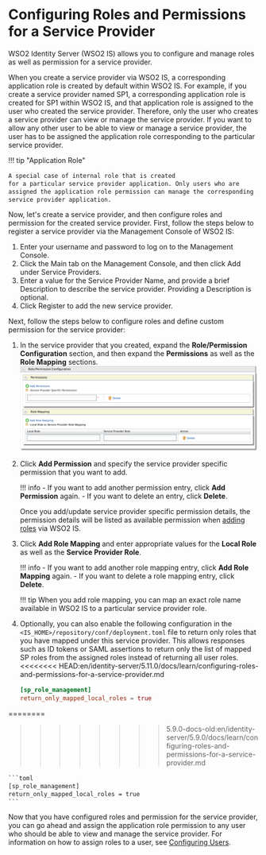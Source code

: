 # Configuring Roles and Permissions for a Service Provider

WSO2 Identity Server (WSO2 IS) allows you to configure and manage roles
as well as permission for a service provider.

When you create a service provider via WSO2 IS, a corresponding
application role is created by default within WSO2 IS. For example, if
you create a service provider named SP1, a corresponding application
role is created for SP1 within WSO2 IS, and that application role is
assigned to the user who created the service provider. Therefore, only
the user who creates a service provider can view or manage the service
provider. If you want to allow any other user to be able to view or
manage a service provider, the user has to be assigned the application
role corresponding to the particular service provider.

!!! tip "Application Role"
    
    A special case of internal role that is created
    for a particular service provider application. Only users who are
    assigned the application role permission can manage the corresponding
    service provider application.
    

Now, let's create a service provider, and then configure roles and
permission for the created service provider.
First, follow the steps below to register a service provider via the Management Console of WSO2 IS:

1.  Enter your username and password to log on to the Management Console.
2.  Click the Main tab on the Management Console, and then click Add under Service Providers.
3.  Enter a value for the Service Provider Name, and provide a brief Description to describe the service provider. Providing a Description is optional.
4.  Click Register to add the new service provider.

Next, follow the steps below to configure roles and define custom permission for the service provider:

1.  In the service provider that you created, expand the
    **Role/Permission Configuration** section, and then expand the
    **Permissions** as well as the **Role Mapping** sections.  
    ![role-mapping](../assets/img/using-wso2-identity-server/role-mapping.png)

2.  Click **Add Permission** and specify the service provider specific
    permission that you want to add.
    
    !!! info 
        -   If you want to add another permission entry, click **Add
            Permission** again.
        -   If you want to delete an entry, click **Delete**.

    Once you add/update service provider specific permission details,
    the permission details will be listed as available permission when
    [adding
    roles](../../learn/configuring-roles-and-permissions#adding-a-user-role)
    via WSO2 IS.

3.  Click **Add Role Mapping** and enter appropriate values for the
    **Local Role** as well as the **Service Provider Role**.

    !!! info 
        -   If you want to add another role mapping entry, click **Add Role
            Mapping** again.
        -   If you want to delete a role mapping entry, click **Delete**.

    !!! tip
        When you add role mapping, you can map an exact role name available
        in WSO2 IS to a particular service provider role.
    
4. Optionally, you can also enable the following configuration in the `<IS_HOME>/repository/conf/deployment.toml` file to return only roles that you have mapped under this service provider. This allows responses such as ID tokens or SAML assertions to return only the list of mapped SP roles from the assigned roles instead of returning all user roles.
<<<<<<<< HEAD:en/identity-server/5.11.0/docs/learn/configuring-roles-and-permissions-for-a-service-provider.md

    ```toml
    [sp_role_management]
    return_only_mapped_local_roles = true
    ```
========
>>>>>>>> 5.9.0-docs-old:en/identity-server/5.9.0/docs/learn/configuring-roles-and-permissions-for-a-service-provider.md

    ```toml
    [sp_role_management]
    return_only_mapped_local_roles = true
    ```
    
Now that you have configured roles and permission for the service
provider, you can go ahead and assign the application role permission to
any user who should be able to view and manage the service provider. For
information on how to assign roles to a user, see [Configuring
Users](../../learn/configuring-users).
